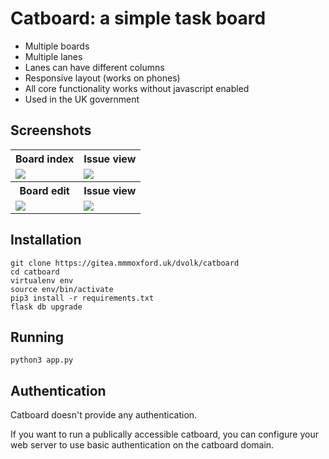 # Catboard: a simple task board

- Multiple boards
- Multiple lanes
- Lanes can have different columns
- Responsive layout (works on phones)
- All core functionality works without javascript enabled
- Used in the UK government

## Screenshots

<table>
    <tr>
        <th>Board index</th>
        <th>Issue view</th>
    </tr>
    <tr>
        <td><img src="https://i.imgur.com/A0dzAkZ.png"></td>
        <td><img src="https://i.imgur.com/ISJfIsC.png"></td>
    </tr>
    <tr>
        <th>Board edit</th>
        <th>Issue view</th>
    </tr>
    <tr>
        <td><img src="https://i.imgur.com/NlYPuc5.png"></td>
        <td><img src="https://i.imgur.com/aKLnBfg.png"></td>
    </tr>
</table>

## Installation

    git clone https://gitea.mmmoxford.uk/dvolk/catboard
    cd catboard
    virtualenv env
    source env/bin/activate
    pip3 install -r requirements.txt
    flask db upgrade

## Running

    python3 app.py

## Authentication

Catboard doesn't provide any authentication.

If you want to run a publically accessible catboard, you can configure your web server to use basic authentication on the catboard domain.
